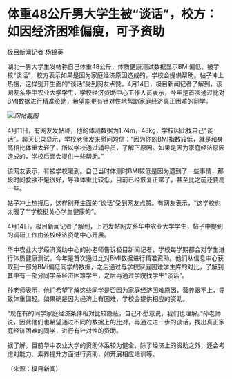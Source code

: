 # 体重48公斤男大学生被“谈话”，校方：如因经济困难偏瘦，可予资助

极目新闻记者 杨锦英

湖北一男大学生发帖称自己体重48公斤，体质健康测试数据显示BMI偏低，被学校“谈话”，校方表示如果是因为家庭经济原因造成的，学校会提供帮助。帖子冲上热搜，这样别开生面的“谈话”受到网友点赞。4月14日，极目新闻记者了解到，该网友系华中农业大学学生，学校经济资助中心工作人员表示，今年是首次通过比对BMI数据进行精准资助，希望能更有针对性地帮助家庭经济真正困难的同学。

![](https://inews.gtimg.com/om_bt/O5FfcDTw3tXHlphdMq_i4ULQ-SZQmAgdRlBRemP_GhNjIAA/1000)_网帖截图_

4月11日，有网友发帖称，他的体测数据为1.74m，48kg，学校因此找自己“谈话”。聊天记录显示，学校老师发来慰问短信：“因为你的BMI指数较低，就是和身高相比体重太轻了，所以学校通过辅导员，了解下原因。如果是因为家庭经济原因造成的，学校后面会提供一些帮助。”

该网友表示，有被学校暖到。自己当时体测时BMI较低是因为遇到了一些事情，那段时间食欲不是很好，导致体重比较低，目前已经恢复正常了，甚至比之前还要高一些。

帖子冲上热搜后，这样别开生面的“谈话”受到网友点赞。有网友表示，“这学校也太暖了”“学校挺关心学生健康的”。

4月14日，极目新闻记者了解到，上述发帖网友系华中农业大学学生，帖子中提到的调研工作由该校经济资助中心开展。

华中农业大学经济资助中心的孙老师告诉极目新闻记者，学校每学期都会对学生进行体质健康测试，今年是首次通过比对BMI数据进行精准资助。他们从信息中心获取到一部分BMI偏低同学的数据，之后通过与学校家庭困难学生库的对比，了解到其中有一部分同学系经济困难学生，之后再通过学院找学生“谈话”。

孙老师表示，他们希望了解这些同学是否因为家庭经济困难原因，营养跟不上，导致体重偏轻。如果确是因为经济上有困难，学校会提供相应的资助。

“现在有的同学家庭经济条件相对比较隐蔽，自己不愿意说，我们也理解。”孙老师说，因此他们也希望通过不同的数据上的比对，再通过进一步的谈话，找出真正家庭经济困难的同学，进行有针对性的资助。

据了解，目前华中农业大学的资助体系较为健全，除了经济上的资助之外，还会考虑对能力、素养提升方面进行资助，如开展相应培训等。

（来源：极目新闻）

